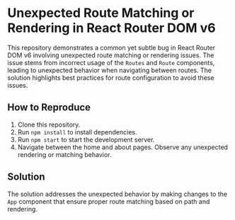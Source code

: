 # Unexpected Route Matching or Rendering in React Router DOM v6

This repository demonstrates a common yet subtle bug in React Router DOM v6 involving unexpected route matching or rendering issues.  The issue stems from incorrect usage of the `Routes` and `Route` components, leading to unexpected behavior when navigating between routes. The solution highlights best practices for route configuration to avoid these issues.

## How to Reproduce

1. Clone this repository.
2. Run `npm install` to install dependencies.
3. Run `npm start` to start the development server.
4. Navigate between the home and about pages. Observe any unexpected rendering or matching behavior.

## Solution

The solution addresses the unexpected behavior by making changes to the `App` component that ensure proper route matching based on path and rendering.